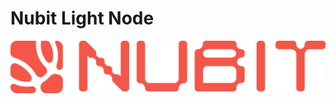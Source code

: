 # Nubit Light Node

![alt text](https://raw.githubusercontent.com/it-blockchain/Nubit/main/images/67.png)

